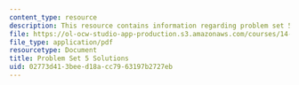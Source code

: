 ```yaml
---
content_type: resource
description: This resource contains information regarding problem set 5 solutions.
file: https://ol-ocw-studio-app-production.s3.amazonaws.com/courses/14-12-economic-applications-of-game-theory-fall-2012/02773d413beed18acc7963197b2727eb_MIT14_12F12_pset5sol.pdf
file_type: application/pdf
resourcetype: Document
title: Problem Set 5 Solutions
uid: 02773d41-3bee-d18a-cc79-63197b2727eb
---
```

